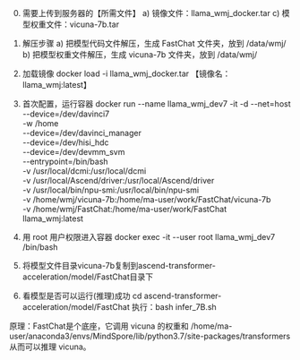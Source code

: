 0. 需要上传到服务器的【所需文件】
a) 镜像文件：llama_wmj_docker.tar
c) 模型权重文件：vicuna-7b.tar

1. 解压步骤
a) 把模型代码文件解压，生成 FastChat 文件夹，放到 /data/wmj/
b) 把模型权重文件解压，生成 vicuna-7b 文件夹，放到 /data/wmj/

2. 加载镜像
docker load -i llama_wmj_docker.tar
【镜像名：llama_wmj:latest】

3. 首次配置，运行容器
docker run --name llama_wmj_dev7 -it -d --net=host --device=/dev/davinci7 \
-w /home \
--device=/dev/davinci_manager \
--device=/dev/hisi_hdc \
--device=/dev/devmm_svm \
--entrypoint=/bin/bash \
-v /usr/local/dcmi:/usr/local/dcmi \
-v /usr/local/Ascend/driver:/usr/local/Ascend/driver \
-v /usr/local/bin/npu-smi:/usr/local/bin/npu-smi \
-v /home/wmj/vicuna-7b:/home/ma-user/work/FastChat/vicuna-7b \
-v /home/wmj/FastChat:/home/ma-user/work/FastChat \
llama_wmj:latest

4. 用 root 用户权限进入容器
docker exec -it --user root llama_wmj_dev7 /bin/bash

5. 将模型文件目录vicuna-7b复制到ascend-transformer-acceleration/model/FastChat目录下
6. 看模型是否可以运行(推理)成功
cd ascend-transformer-acceleration/model/FastChat
执行：bash infer_7B.sh

原理：FastChat是个底座，它调用 vicuna 的权重和 /home/ma-user/anaconda3/envs/MindSpore/lib/python3.7/site-packages/transformers 从而可以推理 vicuna。